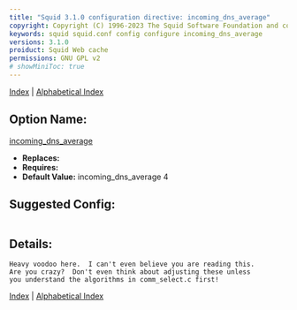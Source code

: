 ```yaml
---
title: "Squid 3.1.0 configuration directive: incoming_dns_average"
copyright: Copyright (C) 1996-2023 The Squid Software Foundation and contributors
keywords: squid squid.conf config configure incoming_dns_average
versions: 3.1.0
proiduct: Squid Web cache
permissions: GNU GPL v2
# showMiniToc: true
---
```

[Index](index#toc_incoming_dns_average) | [Alphabetical Index](index_all#toc_incoming_dns_average)

## Option Name:
[incoming_dns_average](#incoming_dns_average)
 * **Replaces:** 
 * **Requires:** 
 * **Default Value:** incoming_dns_average 4


## Suggested Config:
```plaintext

```

## Details:

	Heavy voodoo here.  I can't even believe you are reading this.
	Are you crazy?  Don't even think about adjusting these unless
	you understand the algorithms in comm_select.c first!



[Index](index#toc_incoming_dns_average) | [Alphabetical Index](index_all#toc_incoming_dns_average)

